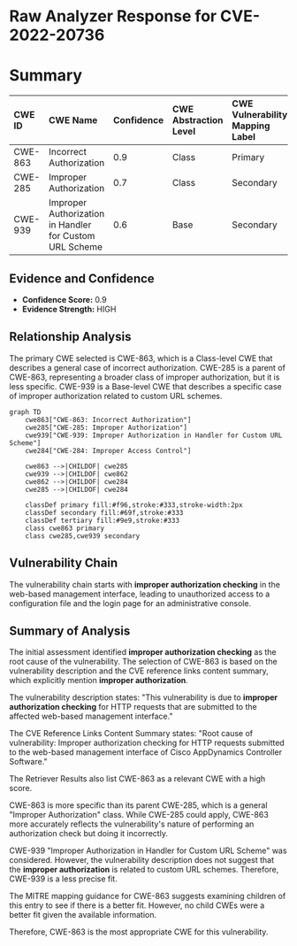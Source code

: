 # Raw Analyzer Response for CVE-2022-20736

# Summary
| CWE ID  | CWE Name                                                                | Confidence | CWE Abstraction Level | CWE Vulnerability Mapping Label | CWE-Vulnerability Mapping Notes |
| :-------- | :---------------------------------------------------------------------- | :--------- | :---------------------- | :------------------------------ | :------------------------------ |
| CWE-863 | Incorrect Authorization                                                     | 0.9        | Class                     | Primary                           | Allowed-with-Review             |
| CWE-285 | Improper Authorization                                                      | 0.7        | Class                     | Secondary                         | Discouraged                     |
| CWE-939 | Improper Authorization in Handler for Custom URL Scheme                     | 0.6        | Base                      | Secondary                         | Allowed                         |

## Evidence and Confidence

*   **Confidence Score:** 0.9
*   **Evidence Strength:** HIGH

## Relationship Analysis
The primary CWE selected is CWE-863, which is a Class-level CWE that describes a general case of incorrect authorization. CWE-285 is a parent of CWE-863, representing a broader class of improper authorization, but it is less specific. CWE-939 is a Base-level CWE that describes a specific case of improper authorization related to custom URL schemes.

```mermaid
graph TD
    cwe863["CWE-863: Incorrect Authorization"]
    cwe285["CWE-285: Improper Authorization"]
    cwe939["CWE-939: Improper Authorization in Handler for Custom URL Scheme"]
    cwe284["CWE-284: Improper Access Control"]

    cwe863 -->|CHILDOF| cwe285
    cwe939 -->|CHILDOF| cwe862
    cwe862 -->|CHILDOF| cwe284
    cwe285 -->|CHILDOF| cwe284

    classDef primary fill:#f96,stroke:#333,stroke-width:2px
    classDef secondary fill:#69f,stroke:#333
    classDef tertiary fill:#9e9,stroke:#333
    class cwe863 primary
    class cwe285,cwe939 secondary
```

## Vulnerability Chain
The vulnerability chain starts with **improper authorization checking** in the web-based management interface, leading to unauthorized access to a configuration file and the login page for an administrative console.

## Summary of Analysis
The initial assessment identified **improper authorization checking** as the root cause of the vulnerability. The selection of CWE-863 is based on the vulnerability description and the CVE reference links content summary, which explicitly mention **improper authorization**.

The vulnerability description states: "This vulnerability is due to **improper authorization checking** for HTTP requests that are submitted to the affected web-based management interface."

The CVE Reference Links Content Summary states: "Root cause of vulnerability: Improper authorization checking for HTTP requests submitted to the web-based management interface of Cisco AppDynamics Controller Software."

The Retriever Results also list CWE-863 as a relevant CWE with a high score.

CWE-863 is more specific than its parent CWE-285, which is a general "Improper Authorization" class. While CWE-285 could apply, CWE-863 more accurately reflects the vulnerability's nature of performing an authorization check but doing it incorrectly.

CWE-939 "Improper Authorization in Handler for Custom URL Scheme" was considered. However, the vulnerability description does not suggest that the **improper authorization** is related to custom URL schemes. Therefore, CWE-939 is a less precise fit.

The MITRE mapping guidance for CWE-863 suggests examining children of this entry to see if there is a better fit. However, no child CWEs were a better fit given the available information.

Therefore, CWE-863 is the most appropriate CWE for this vulnerability.